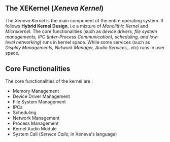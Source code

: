 ## The XEKernel (_Xeneva Kernel_)

The _Xeneva Kernel_ is the main component of the entire operating system. It follows __Hybrid Kernel Design__, i.e a mixture of _Monolithic Kernel_ and _Microkernel_. The core functionalities (such as _device drivers, file system managements, IPC (Inter-Process Communication), scheduling, and low-level networking_) runs in kernel space. While some services (such as _Display Managements, Network Manager, Audio Services,..etc_) runs in user space.

## Core Functionalities
The core functionalities of the kernel are :
- Memory Management
- Device Driver Management
- File System Management
- IPCs
- Scheduling
- Network Management
- Process Management
- Kernel Audio Module
- System Call (_Service Calls_, in Xeneva's language)

